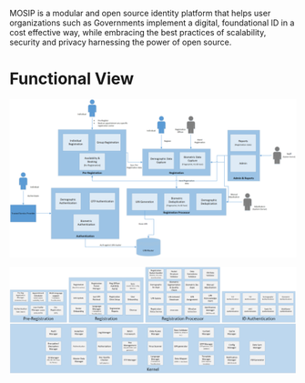 MOSIP is a modular and open source identity platform that helps user organizations such as Governments implement a digital, foundational ID in a cost effective way, while embracing the best practices of scalability, security and privacy harnessing the power of open source.

# Functional View
![Functional view](_images/arch_diagrams/MOSIP_functional_view.png)

![Module view](_images/arch_diagrams/MOSIP_modules_components.png)